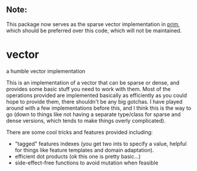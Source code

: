 
Note:
------
This package now serves as the sparse vector implementation in [prim](https://github.com/mgormley/prim),
which should be preferred over this code, which will not be maintained.


vector
======

a humble vector implementation

This is an implementation of a vector that can be sparse or dense,
and provides some basic stuff you need to work with them. Most of the
operations provided are implemented basically as efficiently as you
could hope to provide them, there shouldn't be any big gotchas. I have
played around with a few implementations before this, and I think this
is the way to go (down to things like not having a separate type/class
for sparse and dense versions, which tends to make things overly complicated).

There are some cool tricks and features provided including:
* "tagged" features indexes (you get two ints to specify a value, helpful for
  things like feature templates and domain adaptation).
* efficient dot products (ok this one is pretty basic...)
* side-effect-free functions to avoid mutation when feasible

